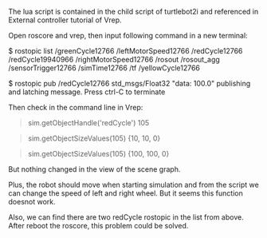 The lua script is contained in the child script of turtlebot2i and referenced in External controller tutorial of Vrep.

Open roscore and vrep, then input following command in a new terminal:

$ rostopic list
/greenCycle12766
/leftMotorSpeed12766
/redCycle12766
/redCycle19940966
/rightMotorSpeed12766
/rosout
/rosout_agg
/sensorTrigger12766
/simTime12766
/tf
/yellowCycle12766

$ rostopic pub /redCycle12766 std_msgs/Float32 "data: 100.0" 
publishing and latching message. Press ctrl-C to terminate

Then check in the command line in Vrep:
> sim.getObjectHandle('redCycle')
105

> sim.getObjectSizeValues(105)
{10, 10, 0}

> sim.getObjectSizeValues(105)
{100, 100, 0}

But nothing changed in the view of the scene graph.

Plus, the robot should move when starting simulation and from the script we can change the speed of left and right wheel. But it seems this function doesnot work.

Also, we can find there are two redCycle rostopic in the list from above. After reboot the roscore, this problem could be solved.
